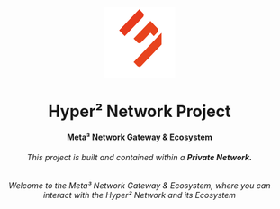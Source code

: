 <p align="center" width="100%">
    <img width="25%" src="src/assets/images/logo/logo.png"> 
</p>

<h1 align="center" width="100%">Hyper² Network Project</h1>
<h4 align="center" width="100%">Meta³ Network Gateway & Ecosystem</h4>

<h6 align="center" width="100%">This project is built and contained within a <strong>Private Network.</strong></h6>
<h6 align="center" width="100%">Welcome to the Meta³ Network Gateway & Ecosystem, where you can interact with the Hyper² Network and its Ecosystem</h6>
